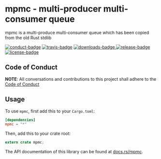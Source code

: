 # mpmc - multi-producer multi-consumer queue

mpmc is a multi-produce multi-consumer queue which has been copied from the old Rust stdlib

[![conduct-badge][]][conduct] [![travis-badge][]][travis] [![downloads-badge][] ![release-badge][]][crate] [![license-badge][]](#license)

[conduct-badge]: https://img.shields.io/badge/%E2%9D%A4-code%20of%20conduct-blue.svg
[travis-badge]: https://img.shields.io/travis/brayniac/mpmc/master.svg
[downloads-badge]: https://img.shields.io/crates/d/mpmc.svg
[release-badge]: https://img.shields.io/crates/v/mpmc.svg
[license-badge]: https://img.shields.io/crates/l/mpmc.svg
[conduct]: https://brayniac.github.io/conduct
[travis]: https://travis-ci.org/brayniac/mpmc
[crate]: https://crates.io/crates/mpmc
[Cargo]: https://github.com/rust-lang/cargo

## Code of Conduct

**NOTE**: All conversations and contributions to this project shall adhere to the [Code of Conduct][conduct]

## Usage

To use `mpmc`, first add this to your `Cargo.toml`:

```toml
[dependencies]
mpmc = "*"
```

Then, add this to your crate root:

```rust
extern crate mpmc;
```

The API documentation of this library can be found at
[docs.rs/mpmc](https://docs.rs/mpmc/).
